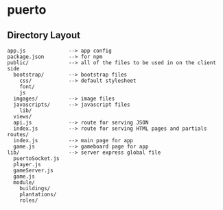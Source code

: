 # puerto

## Directory Layout
    
    app.js              --> app config
    package.json        --> for npm
    public/             --> all of the files to be used in on the client side
      bootstrap/        --> bootstrap files
        css/            --> default stylesheet
        font/
        js
      imgages/          --> image files
      javascripts/      --> javascript files
        lib/
      views/
      api.js            --> route for serving JSON
      index.js          --> route for serving HTML pages and partials
    routes/
      index.js          --> main page for app
      game.js           --> gameboard page for app
    lib/                --> server express global file    
      puertoSocket.js
      player.js
      gameServer.js
      game.js
      module/
        buildings/
        plantations/
        roles/  
        

